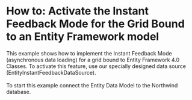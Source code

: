 # How to: Activate the Instant Feedback Mode for the Grid Bound to an Entity Framework model


<p>This example shows how to implement the Instant Feedback Mode (asynchronous data loading) for a grid bound to Entity Framework 4.0 Classes. To activate this feature, use our specially designed data source (EntityInstantFeedbackDataSource).<br /><br />To start this example connect the Entity Data Model to the Northwind database.</p>

<br/>


